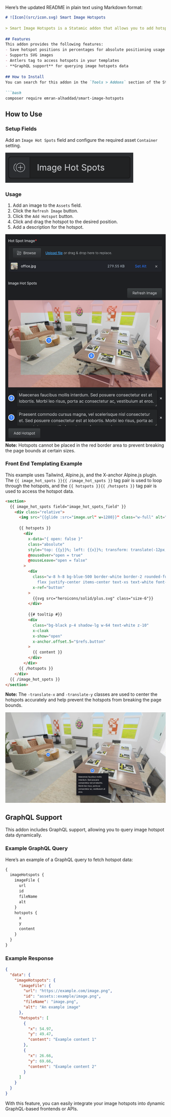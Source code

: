 Here’s the updated README in plain text using Markdown format:

```markdown
# ![Icon](src/icon.svg) Smart Image Hotspots

> Smart Image Hotspots is a Statamic addon that allows you to add hotspots to images.

## Features
This addon provides the following features:
- Save hotspot positions in percentages for absolute positioning usage
- Supports SVG images
- Antlers tag to access hotspots in your templates
- **GraphQL support** for querying image hotspots data

## How to Install
You can search for this addon in the `Tools > Addons` section of the Statamic control panel and click **install**, or run the following command from your project root:

```bash
composer require emran-alhaddad/smart-image-hotspots
```

## How to Use

### Setup Fields
Add an `Image Hot Spots` field and configure the required asset `Container` setting.

![Image Hot Spots Field](fieldType.png)

### Usage
1. Add an image to the `Assets` field.
2. Click the `Refresh Image` button.
3. Click the `Add Hotspot` button.
4. Click and drag the hotspot to the desired position.
5. Add a description for the hotspot.

![Image Hot Spots Field](fields.png)
**Note:** Hotspots cannot be placed in the red border area to prevent breaking the page bounds at certain sizes.

### Front End Templating Example
This example uses Tailwind, Alpine.js, and the X-anchor Alpine.js plugin. The `{{ image_hot_spots }}{{ /image_hot_spots }}` tag pair is used to loop through the hotspots, and the `{{ hotspots }}{{ /hotspots }}` tag pair is used to access the hotspot data.

```html
<section>
  {{ image_hot_spots field="image_hot_spots_field" }}
    <div class="relative">
      <img src="{{glide :src="image.url" w=1280}}" class="w-full" alt="{{image.alt}}">

      {{ hotspots }}
        <div
          x-data="{ open: false }"
          class="absolute"
          style="top: {{y}}%; left: {{x}}%; transform: translate(-12px, -12px);"
          @mouseOver="open = true"
          @mouseLeave="open = false"
        >
          <div
            class="w-8 h-8 bg-blue-500 border-white border-2 rounded-full
              flex justify-center items-center text-xs text-white font-bold cursor-pointer"
            x-ref="button"
          >
            {{svg src="heroicons/solid/plus.svg" class="size-6"}}
          </div>

          {{# tooltip #}}
          <div
            class="bg-black p-4 shadow-lg w-64 text-white z-10"
            x-cloak
            x-show="open"
            x-anchor.offset.5="$refs.button"
          >
            {{ content }}
          </div>
        </div>
      {{ /hotspots }}
    </div>
  {{ /image_hot_spots }}
</section>
```

**Note:** The `-translate-x` and `-translate-y` classes are used to center the hotspots accurately and help prevent the hotspots from breaking the page bounds.

![Image Hot Spots Front End Example](imageHotspots.png)

## GraphQL Support
This addon includes GraphQL support, allowing you to query image hotspot data dynamically.

### Example GraphQL Query
Here’s an example of a GraphQL query to fetch hotspot data:

```graphql
{
  imageHotspots {
    imageFile {
      url
      id
      fileName
      alt
    }
    hotspots {
      x
      y
      content
    }
  }
}
```

### Example Response
```json
{
  "data": {
    "imageHotspots": {
      "imageFile": {
        "url": "https://example.com/image.png",
        "id": "assets::example/image.png",
        "fileName": "image.png",
        "alt": "An example image"
      },
      "hotspots": [
        {
          "x": 54.97,
          "y": 49.47,
          "content": "Example content 1"
        },
        {
          "x": 26.66,
          "y": 69.66,
          "content": "Example content 2"
        }
      ]
    }
  }
}
```

With this feature, you can easily integrate your image hotspots into dynamic GraphQL-based frontends or APIs.
```